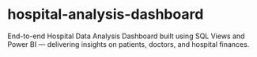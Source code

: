 # hospital-analysis-dashboard
End-to-end Hospital Data Analysis Dashboard built using SQL Views and Power BI — delivering insights on patients, doctors, and hospital finances.
